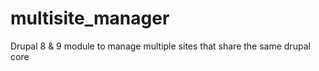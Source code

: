 # multisite_manager
Drupal 8 &amp; 9 module to manage multiple sites that share the same drupal core
